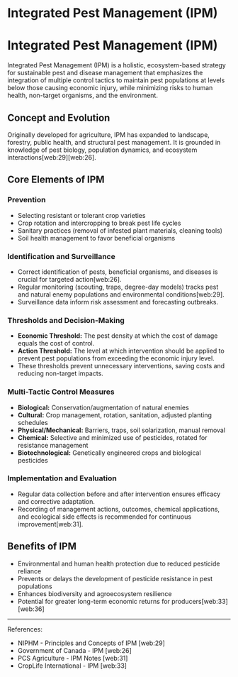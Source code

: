 # Integrated Pest Management (IPM)

# Integrated Pest Management (IPM)

Integrated Pest Management (IPM) is a holistic, ecosystem-based strategy for sustainable pest and disease management that emphasizes the integration of multiple control tactics to maintain pest populations at levels below those causing economic injury, while minimizing risks to human health, non-target organisms, and the environment.

## Concept and Evolution

Originally developed for agriculture, IPM has expanded to landscape, forestry, public health, and structural pest management. It is grounded in knowledge of pest biology, population dynamics, and ecosystem interactions[web:29][web:26].

## Core Elements of IPM

### Prevention

- Selecting resistant or tolerant crop varieties
- Crop rotation and intercropping to break pest life cycles
- Sanitary practices (removal of infested plant materials, cleaning tools)
- Soil health management to favor beneficial organisms

### Identification and Surveillance

- Correct identification of pests, beneficial organisms, and diseases is crucial for targeted action[web:26].
- Regular monitoring (scouting, traps, degree-day models) tracks pest and natural enemy populations and environmental conditions[web:29].
- Surveillance data inform risk assessment and forecasting outbreaks.

### Thresholds and Decision-Making

- **Economic Threshold:** The pest density at which the cost of damage equals the cost of control.
- **Action Threshold:** The level at which intervention should be applied to prevent pest populations from exceeding the economic injury level.
- These thresholds prevent unnecessary interventions, saving costs and reducing non-target impacts.

### Multi-Tactic Control Measures

- **Biological:** Conservation/augmentation of natural enemies
- **Cultural:** Crop management, rotation, sanitation, adjusted planting schedules
- **Physical/Mechanical:** Barriers, traps, soil solarization, manual removal
- **Chemical:** Selective and minimized use of pesticides, rotated for resistance management
- **Biotechnological:** Genetically engineered crops and biological pesticides

### Implementation and Evaluation

- Regular data collection before and after intervention ensures efficacy and corrective adaptation.
- Recording of management actions, outcomes, chemical applications, and ecological side effects is recommended for continuous improvement[web:31].

## Benefits of IPM

- Environmental and human health protection due to reduced pesticide reliance
- Prevents or delays the development of pesticide resistance in pest populations
- Enhances biodiversity and agroecosystem resilience
- Potential for greater long-term economic returns for producers[web:33][web:36]

---

References:  
- NIPHM - Principles and Concepts of IPM [web:29]  
- Government of Canada - IPM [web:26]  
- PCS Agriculture - IPM Notes [web:31]  
- CropLife International - IPM [web:33]

